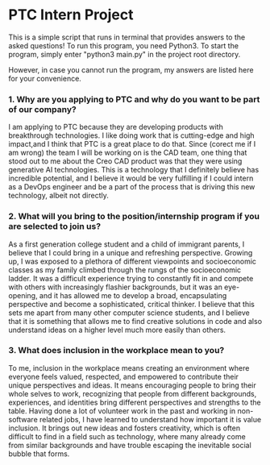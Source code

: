 # PTC Intern Project
This is a simple script that runs in terminal that provides answers to the asked questions!
To run this program, you need Python3. To start the program, simply enter "python3 main.py" in the project root directory.

However, in case you cannot run the program, my answers are listed here for your convenience.

### 1. Why are you applying to PTC and why do you want to be part of our company?

I am applying to PTC because they are developing products with breakthrough technologies. I like doing work that is cutting-edge and high impact,and I think that PTC is a great place to do that. Since (corect me if I am wrong) the team I will be working on is the CAD team, one thing that stood out to me about the Creo CAD product was that they were using generative AI technologies. This is a technology that I definitely believe has incredible potential, and I believe it would be very fulfilling if I could intern as a DevOps engineer and be a part of the process that is driving this new technology, albeit not directly.

### 2. What will you bring to the position/internship program if you are selected to join us?

As a first generation college student and a child of immigrant parents, I believe that I could bring in a unique and refreshing perspective. Growing up, I was exposed to a plethora of different viewpoints and socioeconomic classes as my family climbed through the rungs of the socioeconomic ladder. It was a difficult experience trying to constantly fit in and compete with others with increasingly flashier backgrounds, but it was an eye-opening, and it has allowed me to develop a broad, encapsulating perspective and become a sophisticated, critical thinker. I believe that this sets me apart from many other computer science students, and I believe that it is something that allows me to find creative solutions in code and also understand ideas on a higher level much more easily than others.

### 3. What does inclusion in the workplace mean to you?

To me, inclusion in the workplace means creating an environment where everyone feels valued, respected, and empowered to contribute their unique perspectives and ideas. It means encouraging people to bring their whole selves to work, recognizing that people from different backgrounds, experiences, and identities bring different perspectives and strengths to the table. Having done a lot of volunteer work in the past and working in non-software related jobs, I have learned to understand how important it is value inclusion. It brings out new ideas and fosters creativity, which is often difficult to find in a field such as technology, where many already come from similar backgrounds and have trouble escaping the inevitable social bubble that forms.
